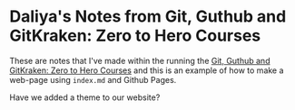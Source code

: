 # Daliya's Notes from Git, Guthub and GitKraken: Zero to Hero  Courses

These are notes that I've made within the running the  [Git, Guthub and GitKraken: Zero to Hero  Courses](https://srse-git-github-zero2hero.netlify.app/)
and this is an example of how to make a web-page using `index.md` and Github Pages. 

Have we added  a theme to our website? 